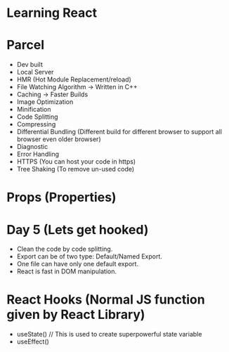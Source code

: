 # Learning React

# Parcel

- Dev built
- Local Server
- HMR (Hot Module Replacement/reload)
- File Watching Algorithm -> Written in C++
- Caching -> Faster Builds
- Image Optimization
- Minification
- Code Splitting
- Compressing
- Differential Bundling (Different build for different browser to support all browser even older browser)
- Diagnostic
- Error Handling
- HTTPS (You can host your code in https)
- Tree Shaking (To remove un-used code)

# Props (Properties)

# Day 5 (Lets get hooked)

- Clean the code by code splitting.
- Export can be of two type: Default/Named Export.
- One file can have only one default export.
- React is fast in DOM manipulation.

# React Hooks (Normal JS function given by React Library)

- useState() // This is used to create superpowerful state variable
- useEffect()
